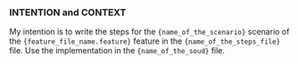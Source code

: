 
### INTENTION and CONTEXT
My intention is to write the steps for the `{name_of_the_scenario}` scenario of the `{feature_file_name.feature}` feature in the `{name_of_the_steps_file}` file. Use the implementation in the `{name_of_the_soud}` file.

